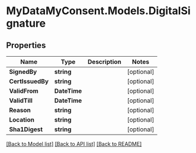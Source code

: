 # MyDataMyConsent.Models.DigitalSignature

## Properties

Name | Type | Description | Notes
------------ | ------------- | ------------- | -------------
**SignedBy** | **string** |  | [optional] 
**CertIssuedBy** | **string** |  | [optional] 
**ValidFrom** | **DateTime** |  | [optional] 
**ValidTill** | **DateTime** |  | [optional] 
**Reason** | **string** |  | [optional] 
**Location** | **string** |  | [optional] 
**Sha1Digest** | **string** |  | [optional] 

[[Back to Model list]](../README.md#documentation-for-models) [[Back to API list]](../README.md#documentation-for-api-endpoints) [[Back to README]](../README.md)

